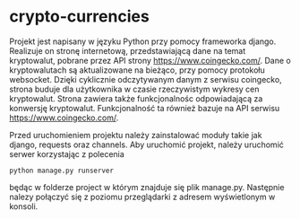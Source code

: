 # crypto-currencies

Projekt jest napisany w języku Python przy pomocy frameworka django.
Realizuje on stronę internetową, przedstawiającą dane na temat kryptowalut, pobrane przez API strony https://www.coingecko.com/.
Dane o kryptowalutach są aktualizowane na bieżąco, przy pomocy protokołu websocket.
Dzięki cyklicznie odczytywanym danym z serwisu coingecko, strona buduje dla użytkownika w czasie rzeczywistym wykresy cen kryptowalut.
Strona zawiera także funkcjonalnośc odpowiadającą za konwersję kryptowalut. Funkcjonalność ta również bazuje na API serwisu https://www.coingecko.com/.

Przed uruchomieniem projektu należy zainstalować moduły takie jak django, requests oraz channels.
Aby uruchomić projekt, należy uruchomić serwer korzystając z polecenia
```
python manage.py runserver
```
będąc w folderze project w którym znajduje się plik manage.py.
Następnie nalezy połączyć się z poziomu przeglądarki z adresem wyświetlonym w konsoli.


